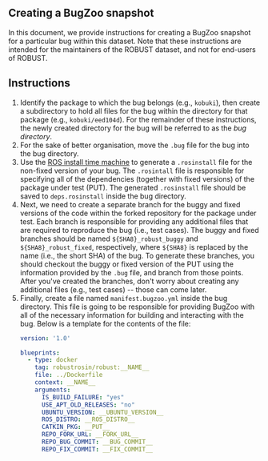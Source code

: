 Creating a BugZoo snapshot
--------------------------

In this document, we provide instructions for creating a BugZoo snapshot for
a particular bug within this dataset. Note that these instructions are
intended for the maintainers of the ROBUST dataset, and not for end-users of
ROBUST.

## Instructions

1.  Identify the package to which the bug belongs (e.g., `kobuki`), then create
    a subdirectory to hold all files for the bug within the directory for that
    package (e.g., `kobuki/eed104d`). For the remainder of these instructions,
    the newly created directory for the bug will be referred to as the
    *bug directory*.
2.  For the sake of better organisation, move the `.bug` file for the bug into
    the bug directory.
3.  Use the [ROS install time machine](https://github.com/rosin-project/rosinstall_generator_time_machine)
    to generate a `.rosinstall` file for the non-fixed version of your bug.
    The `.rosintall` file is responsible for specifying all of the dependencies
    (together with fixed versions) of the package under test (PUT).
    The generated `.rosinstall` file should be saved to `deps.rosinstall`
    inside the bug directory.
4.  Next, we need to create a separate branch for the buggy and fixed versions
    of the code within the forked repository for the package under test. Each
    branch is responsible for providing any additional files that are required
    to reproduce the bug (i.e., test cases). The buggy and fixed branches
    should be named `${SHA8}_robust_buggy` and `${SHA8}_robust_fixed`,
    respectively, where `${SHA8}` is replaced by the name (i.e., the short SHA)
    of the bug. To generate these branches, you should checkout the buggy or
    fixed version of the PUT using the information provided by the `.bug` file,
    and branch from those points. After you've created the branches, don't
    worry about creating any additional files (e.g., test cases) -- those can
    come later.
5.  Finally, create a file named `manifest.bugzoo.yml` inside the bug
    directory. This file is going to be responsible for providing BugZoo with
    all of the necessary information for building and interacting with the bug.
    Below is a template for the contents of the file:
    ```yaml
    version: '1.0'

    blueprints:
      - type: docker
        tag: robustrosin/robust:__NAME__
        file: ../Dockerfile
        context: __NAME__
        arguments:
          IS_BUILD_FAILURE: "yes"
          USE_APT_OLD_RELEASES: "no"
          UBUNTU_VERSION: __UBUNTU_VERSION__
          ROS_DISTRO: __ROS_DISTRO__
          CATKIN_PKG: __PUT__
          REPO_FORK_URL: __FORK_URL__
          REPO_BUG_COMMIT: __BUG_COMMIT__
          REPO_FIX_COMMIT: __FIX_COMMIT__
    ```

